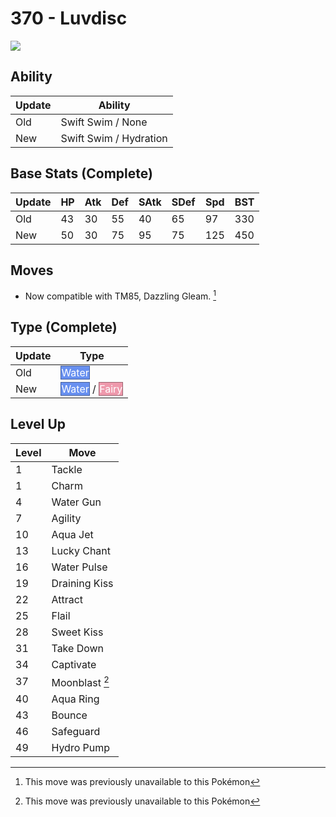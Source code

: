 # 370 - Luvdisc
![][370]

## Ability

Update | Ability
---    | ---
Old    | Swift Swim / None
New    | Swift Swim / Hydration

## Base Stats (Complete)

Update | HP | Atk | Def | SAtk | SDef | Spd | BST
---    | ---| --- | --- | ---  | ---  | --- | ---
Old    | 43 |  30 |  55 |  40  |  65  |  97  |  330
New    | 50 |  30 |  75 |  95  |  75  |  125  |  450

## Moves

 - Now compatible with TM85, Dazzling Gleam. [^1]

## Type (Complete)

Update | Type
---    | ---
Old    | <span style="color:white; background:#6890F0; border: 1px solid #445E9C">Water</span>
New    | <span style="color:white; background:#6890F0; border: 1px solid #445E9C">Water</span> / <span style="color:white; background:#EE99AC; border: 1px solid #9B6470">Fairy</span>

## Level Up

Level | Move
---   | ---
  1   | Tackle
  1   | Charm
  4   | Water Gun
  7   | Agility
 10   | Aqua Jet
 13   | Lucky Chant
 16   | Water Pulse
 19   | Draining Kiss
 22   | Attract
 25   | Flail
 28   | Sweet Kiss
 31   | Take Down
 34   | Captivate
 37   | Moonblast [^1]
 40   | Aqua Ring
 43   | Bounce
 46   | Safeguard
 49   | Hydro Pump



[370]: ../img/pokemon/370.png

[^1]: This move was previously unavailable to this Pokémon
